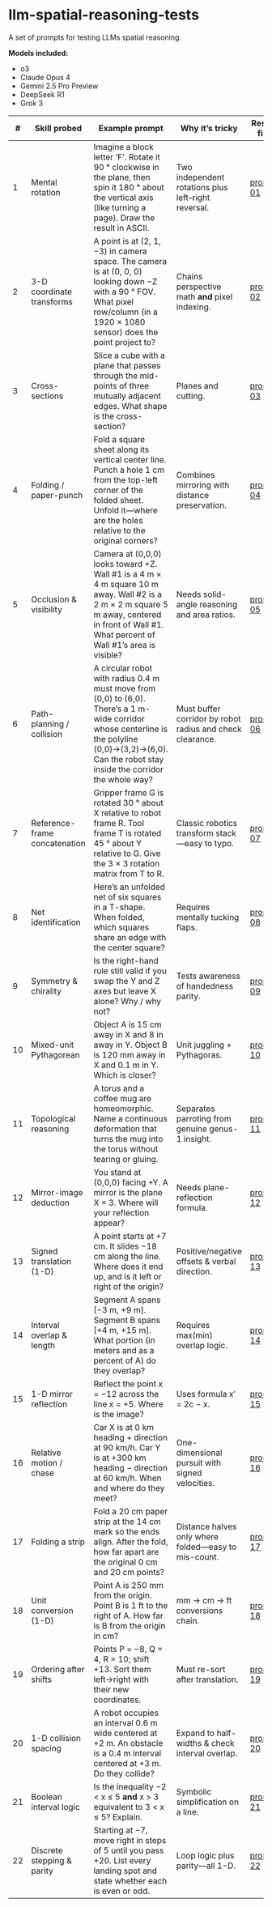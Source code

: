 # llm-spatial-reasoning-tests

A set of prompts for testing LLMs spatial reasoning.

**Models included:**

- o3
- Claude Opus 4
- Gemini 2.5 Pro Preview
- DeepSeek R1
- Grok 3

| # | **Skill probed** | **Example prompt** | **Why it’s tricky** | **Result file** |
|----|-----------------------------------|-----------------------------------------------------------------------------------------------------------------------------------------------------------------------------------------------------|------------------------------------------------------------------------------------------------|-----------------|
| 1 | Mental rotation | Imagine a block letter ‘F’. Rotate it 90 ° clockwise in the plane, then spin it 180 ° about the vertical axis (like turning a page). Draw the result in ASCII. | Two independent rotations plus left–right reversal. | [prompt 01](results/prompt_01.md) |
| 2 | 3-D coordinate transforms | A point is at (2, 1, −3) in camera space. The camera is at (0, 0, 0) looking down −Z with a 90 ° FOV. What pixel row/column (in a 1920 × 1080 sensor) does the point project to? | Chains perspective math **and** pixel indexing. | [prompt 02](results/prompt_02.md) |
| 3 | Cross-sections | Slice a cube with a plane that passes through the mid-points of three mutually adjacent edges. What shape is the cross-section? | Planes and cutting. | [prompt 03](results/prompt_03.md) |
| 4 | Folding / paper-punch | Fold a square sheet along its vertical center line. Punch a hole 1 cm from the top-left corner of the folded sheet. Unfold it—where are the holes relative to the original corners? | Combines mirroring with distance preservation. | [prompt 04](results/prompt_04.md) |
| 5 | Occlusion & visibility | Camera at (0,0,0) looks toward +Z. Wall #1 is a 4 m × 4 m square 10 m away. Wall #2 is a 2 m × 2 m square 5 m away, centered in front of Wall #1. What percent of Wall #1’s area is visible? | Needs solid-angle reasoning and area ratios. | [prompt 05](results/prompt_05.md) |
| 6 | Path-planning / collision | A circular robot with radius 0.4 m must move from (0,0) to (6,0). There’s a 1 m-wide corridor whose centerline is the polyline (0,0)→(3,2)→(6,0). Can the robot stay inside the corridor the whole way? | Must buffer corridor by robot radius and check clearance. | [prompt 06](results/prompt_06.md) |
| 7 | Reference-frame concatenation | Gripper frame G is rotated 30 ° about X relative to robot frame R. Tool frame T is rotated 45 ° about Y relative to G. Give the 3 × 3 rotation matrix from T to R. | Classic robotics transform stack—easy to typo. | [prompt 07](results/prompt_07.md) |
| 8 | Net identification | Here’s an unfolded net of six squares in a T-shape. When folded, which squares share an edge with the center square? | Requires mentally tucking flaps. | [prompt 08](results/prompt_08.md) |
| 9 | Symmetry & chirality | Is the right-hand rule still valid if you swap the Y and Z axes but leave X alone? Why / why not? | Tests awareness of handedness parity. | [prompt 09](results/prompt_09.md) |
| 10 | Mixed-unit Pythagorean | Object A is 15 cm away in X and 8 in away in Y. Object B is 120 mm away in X and 0.1 m in Y. Which is closer? | Unit juggling + Pythagoras. | [prompt 10](results/prompt_10.md) |
| 11 | Topological reasoning | A torus and a coffee mug are homeomorphic. Name a continuous deformation that turns the mug into the torus without tearing or gluing. | Separates parroting from genuine genus-1 insight. | [prompt 11](results/prompt_11.md) |
| 12 | Mirror-image deduction | You stand at (0,0,0) facing +Y. A mirror is the plane X = 3. Where will your reflection appear? | Needs plane-reflection formula. | [prompt 12](results/prompt_12.md) |
| 13 | Signed translation (1-D) | A point starts at +7 cm. It slides −18 cm along the line. Where does it end up, and is it left or right of the origin? | Positive/negative offsets & verbal direction. | [prompt 13](results/prompt_13.md) |
| 14 | Interval overlap & length | Segment A spans [−3 m, +9 m]. Segment B spans [+4 m, +15 m]. What portion (in meters and as a percent of A) do they overlap? | Requires max(min) overlap logic. | [prompt 14](results/prompt_14.md) |
| 15 | 1-D mirror reflection | Reflect the point x = −12 across the line x = +5. Where is the image? | Uses formula x′ = 2c − x. | [prompt 15](results/prompt_15.md) |
| 16 | Relative motion / chase | Car X is at 0 km heading + direction at 90 km/h. Car Y is at +300 km heading − direction at 60 km/h. When and where do they meet? | One-dimensional pursuit with signed velocities. | [prompt 16](results/prompt_16.md) |
| 17 | Folding a strip | Fold a 20 cm paper strip at the 14 cm mark so the ends align. After the fold, how far apart are the original 0 cm and 20 cm points? | Distance halves only where folded—easy to mis-count. | [prompt 17](results/prompt_17.md) |
| 18 | Unit conversion (1-D) | Point A is 250 mm from the origin. Point B is 1 ft to the right of A. How far is B from the origin in cm? | mm → cm → ft conversions chain. | [prompt 18](results/prompt_18.md) |
| 19 | Ordering after shifts | Points P = −8, Q = 4, R = 10; shift +13. Sort them left→right with their new coordinates. | Must re-sort after translation. | [prompt 19](results/prompt_19.md) |
| 20 | 1-D collision spacing | A robot occupies an interval 0.6 m wide centered at +2 m. An obstacle is a 0.4 m interval centered at +3 m. Do they collide? | Expand to half-widths & check interval overlap. | [prompt 20](results/prompt_20.md) |
| 21 | Boolean interval logic | Is the inequality −2 < x ≤ 5 **and** x > 3 equivalent to 3 < x ≤ 5? Explain. | Symbolic simplification on a line. | [prompt 21](results/prompt_21.md) |
| 22 | Discrete stepping & parity | Starting at −7, move right in steps of 5 until you pass +20. List every landing spot and state whether each is even or odd. | Loop logic plus parity—all 1-D. | [prompt 22](results/prompt_22.md) |
